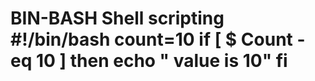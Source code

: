 # BIN-BASH  Shell scripting  #!/bin/bash count=10 if [ $ Count -eq 10 ] then echo " value is 10" fi                                                                                                                    
